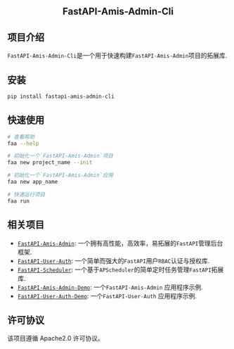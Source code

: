 <h2 align="center">
  FastAPI-Amis-Admin-Cli
</h2>

## 项目介绍

`FastAPI-Amis-Admin-Cli`是一个用于快速构建`FastAPI-Amis-Admin`项目的拓展库.

## 安装

```bash
pip install fastapi-amis-admin-cli
```

## 快速使用

```bash
# 查看帮助
faa --help

# 初始化一个`FastAPI-Amis-Admin`项目
faa new project_name --init

# 初始化一个`FastAPI-Amis-Admin`应用
faa new app_name

# 快速运行项目
faa run
```

## 相关项目

- [`FastAPI-Amis-Admin`](https://github.com/amisadmin/fastapi_amis_admin): 一个拥有高性能，高效率，易拓展的`FastAPI`管理后台框架.
- [`FastAPI-User-Auth`](https://github.com/amisadmin/fastapi_user_auth): 一个简单而强大的`FastAPI`用户`RBAC`认证与授权库.
- [`FastAPI-Scheduler`](https://github.com/amisadmin/fastapi_scheduler): 一个基于`APScheduler`的简单定时任务管理`FastAPI`拓展库.
- [`FastAPI-Amis-Admin-Demo`](https://github.com/amisadmin/fastapi_amis_admin_demo):  一个`FastAPI-Amis-Admin` 应用程序示例.
- [`FastAPI-User-Auth-Demo`](https://github.com/amisadmin/fastapi_user_auth_demo): 一个`FastAPI-User-Auth` 应用程序示例.

## 许可协议

该项目遵循 Apache2.0 许可协议。
